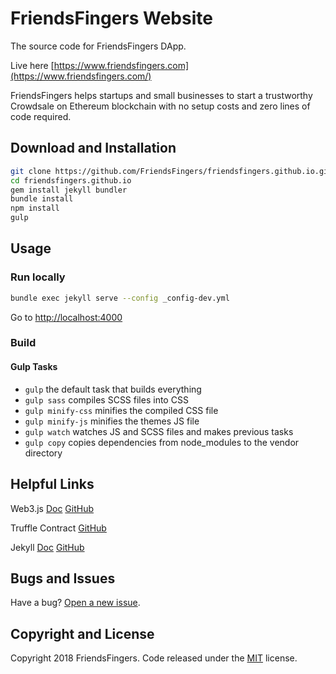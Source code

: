 # FriendsFingers Website

The source code for FriendsFingers DApp. 

Live here [https://www.friendsfingers.com](https://www.friendsfingers.com/)

FriendsFingers helps startups and small businesses to start a trustworthy Crowdsale on Ethereum blockchain with no setup costs and zero lines of code required. 

## Download and Installation

```bash
git clone https://github.com/FriendsFingers/friendsfingers.github.io.git
cd friendsfingers.github.io
gem install jekyll bundler
bundle install
npm install
gulp
```

## Usage

### Run locally

```bash
bundle exec jekyll serve --config _config-dev.yml
```

Go to [http://localhost:4000](http://localhost:4000)


### Build

#### Gulp Tasks

- `gulp` the default task that builds everything
- `gulp sass` compiles SCSS files into CSS
- `gulp minify-css` minifies the compiled CSS file
- `gulp minify-js` minifies the themes JS file
- `gulp watch` watches JS and SCSS files and makes previous tasks
- `gulp copy` copies dependencies from node_modules to the vendor directory

## Helpful Links
 
Web3.js [Doc](http://web3js.readthedocs.io/en/1.0/index.html) [GitHub](https://github.com/ethereum/web3.js/)
   
Truffle Contract [GitHub](https://github.com/trufflesuite/truffle-contract)
 
Jekyll [Doc](https://jekyllrb.com/docs/home/) [GitHub](https://github.com/jekyll/jekyll)

## Bugs and Issues

Have a bug? [Open a new issue](https://github.com/FriendsFingers/friendsfingers.github.io/issues).

## Copyright and License

Copyright 2018 FriendsFingers. Code released under the [MIT](https://github.com/FriendsFingers/friendsfingers.github.io/blob/master/LICENSE) license.
